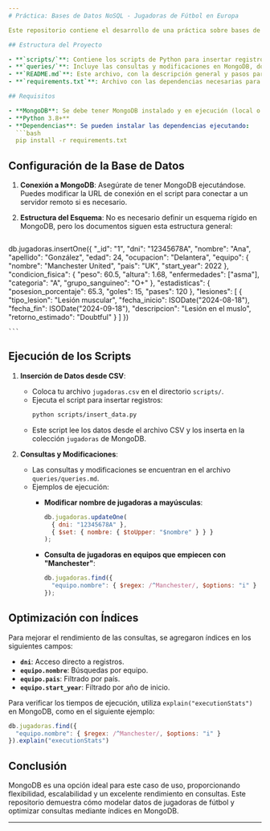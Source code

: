 ```yaml
---
# Práctica: Bases de Datos NoSQL - Jugadoras de Fútbol en Europa

Este repositorio contiene el desarrollo de una práctica sobre bases de datos NoSQL. La base de datos seleccionada es **MongoDB**, y el objetivo es modelar, insertar y consultar información sobre jugadoras de fútbol en Europa. Este ejercicio permite explorar el uso de MongoDB para almacenar datos semi-estructurados de manera eficiente.

## Estructura del Proyecto

- **`scripts/`**: Contiene los scripts de Python para insertar registros desde un archivo CSV en MongoDB.
- **`queries/`**: Incluye las consultas y modificaciones en MongoDB, documentadas y explicadas.
- **`README.md`**: Este archivo, con la descripción general y pasos para ejecutar el proyecto.
- **`requirements.txt`**: Archivo con las dependencias necesarias para el entorno Python.

## Requisitos

- **MongoDB**: Se debe tener MongoDB instalado y en ejecución (local o en servidor).
- **Python 3.8+**
- **Dependencias**: Se pueden instalar las dependencias ejecutando:
  ```bash
  pip install -r requirements.txt
  ```

## Configuración de la Base de Datos

1. **Conexión a MongoDB**: Asegúrate de tener MongoDB ejecutándose. Puedes modificar la URL de conexión en el script para conectar a un servidor remoto si es necesario.
   
2. **Estructura del Esquema**: No es necesario definir un esquema rígido en MongoDB, pero los documentos siguen esta estructura general:
    ```json
db.jugadoras.insertOne({
  "_id": "1",
  "dni": "12345678A",
  "nombre": "Ana",
  "apellido": "González",
  "edad": 24,
  "ocupacion": "Delantera",
  "equipo": {
    "nombre": "Manchester United",
    "pais": "UK",
    "start_year": 2022
  },
  "condicion_fisica": {
    "peso": 60.5,
    "altura": 1.68,
    "enfermedades": ["asma"],
    "categoria": "A",
    "grupo_sanguineo": "O+"
  },
  "estadisticas": {
    "posesion_porcentaje": 65.3,
    "goles": 15,
    "pases": 120
  },
  "lesiones": [
    {
      "tipo_lesion": "Lesión muscular",
      "fecha_inicio": ISODate("2024-08-18"),
      "fecha_fin": ISODate("2024-09-18"),
      "descripcion": "Lesión en el muslo",
      "retorno_estimado": "Doubtful"
    }
  ]
})

    ```

## Ejecución de los Scripts

1. **Inserción de Datos desde CSV**:
   - Coloca tu archivo `jugadoras.csv` en el directorio `scripts/`.
   - Ejecuta el script para insertar registros:
     ```bash
     python scripts/insert_data.py
     ```
   - Este script lee los datos desde el archivo CSV y los inserta en la colección `jugadoras` de MongoDB.

2. **Consultas y Modificaciones**:
   - Las consultas y modificaciones se encuentran en el archivo `queries/queries.md`.
   - Ejemplos de ejecución:
     - **Modificar nombre de jugadoras a mayúsculas**:
       ```javascript
       db.jugadoras.updateOne(
         { dni: "12345678A" },
         { $set: { nombre: { $toUpper: "$nombre" } } }
       );
       ```

     - **Consulta de jugadoras en equipos que empiecen con "Manchester"**:
       ```javascript
       db.jugadoras.find({
         "equipo.nombre": { $regex: /^Manchester/, $options: "i" }
       });
       ```

## Optimización con Índices

Para mejorar el rendimiento de las consultas, se agregaron índices en los siguientes campos:
- **`dni`**: Acceso directo a registros.
- **`equipo.nombre`**: Búsquedas por equipo.
- **`equipo.pais`**: Filtrado por país.
- **`equipo.start_year`**: Filtrado por año de inicio.

Para verificar los tiempos de ejecución, utiliza `explain("executionStats")` en MongoDB, como en el siguiente ejemplo:

```javascript
db.jugadoras.find({
  "equipo.nombre": { $regex: /^Manchester/, $options: "i" }
}).explain("executionStats")
```

## Conclusión

MongoDB es una opción ideal para este caso de uso, proporcionando flexibilidad, escalabilidad y un excelente rendimiento en consultas. Este repositorio demuestra cómo modelar datos de jugadoras de fútbol y optimizar consultas mediante índices en MongoDB.

---
```

